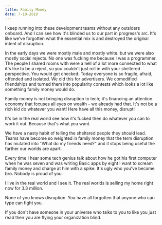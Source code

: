 ```yaml
---
title: Family Money
date: 7-10-2019
---
```


I keep running into these development teams without any outsiders onboard. And I can see how it's blinded us to our part in progress's arc. It's like we've forgotten what the essential mix is and destroyed the original intent of disruption.

In the early days we were mostly male and mostly white. but we were also mostly social rejects. No one was fucking me because I was a programmer. The people I shared rooms with were a hell of a lot more connected to what it's like to be a reject, so you couldn't just roll in with your sheltered perspective. You would get checked. Today everyone is so fragile, afraid, offended and isolated. We did this for advertisers. We comodified friendships and turned them into popularity contests which looks a lot like something family money would do.

Family money is not bringing disruption to tech; it's financing an attention economy that focuses all eyes on wealth – we already had that. It's not be a rich kid do whatever you want! Here have all this money, disrupt!

It's be in the real world see how it's fucked then do whatever you can to work it out. Because that's what you want.

We have a nasty habit of telling the sheltered people they should lead. Teams have become so weighted in family money that the term disruption has mutated into "What do my friends need?" and it stops being useful the farther our worlds are apart.

Every time I hear some tech genius talk about how he got his first computer when he was seven and was writing Basic apps by eight I want to scream family money and charge at him with a spike. It's ugly who you've become bro. Nobody is proud of you.

I live in the real world and I see it. The real worlds is selling my home right now for 3.3 million.

None of you knows disruption. You have all forgotten that anyone who can type can fight you.

If you don't have someone in your universe who talks to you to like you just read then you are flying your organization blind.
